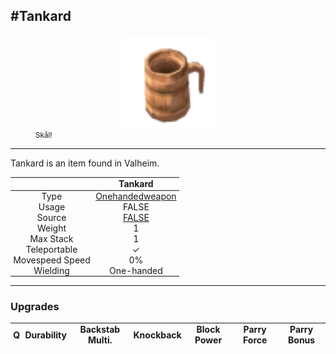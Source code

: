 <meta property="og:title" content="Tankard - MoreValheim" /><meta property="og:type" content="website" /><meta property="og:image" content="/assets/tankard.png" /><meta property="og:description" content="Tankard is an item found in Valheim." /><meta name="theme-color" content="#546D78"><meta name="twitter:card" content="summary_large_image">
#Tankard
-------------
<style>img {width:20px;}.tb {width:150px;display: block;margin-left: auto;margin-right: auto;}</style>

<style>.md-typeset table:not([class]) th:not([align]) {min-width:unset!important;}</style>
<style>td{padding:0em 0.3em!important;text-align:center!important;border-left:.05rem solid var(--md-default-fg-color--lightest)}</style>

<style>th{padding:0.1em 0.3em!important;text-align:center!important;font-weight:bold}</style>

<style>pre{text-align:right!important}</style>
<style>table tr td:first-child {border-left: 0;};</style>

<figure><img src="/assets/tankard.png" class="tb" /><figcaption><small>Skål!</small></figcaption></figure>

-------------

Tankard is an item found in Valheim.

|        | Tankard              |
| ----------- | ------------------------------------ |
| Type | [Onehandedweapon](../../types/onehandedweapon)
| Usage | FALSE<br>
| Source | [FALSE](../../items/false)
| Weight | 1 |
| Max Stack | 1 |
| Teleportable | ✓
| Movespeed Speed | 0%
| Wielding | One-handed


-------------

### Upgrades
| Q | Durability | Backstab Multi. | Knockback | Block Power | Parry Force | Parry Bonus
| - | - | - | - | - | - | - 
